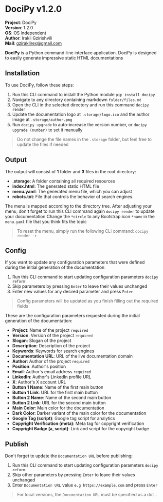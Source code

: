 # DociPy v1.2.0

**Project**: DociPy
<br>**Version**: 1.2.0
<br>**OS**: OS Independent
<br>**Author**: Irakli Gzirishvili
<br>**Mail**: gziraklirex@gmail.com

**DociPy** is a Python command-line interface application. DociPy is designed to easily generate impressive static HTML documentations

## Installation

To use DociPy, follow these steps:

1. Run this CLI command to install the Python module `pip install docipy`
2. Navigate to any directory containing markdown `folder/files.md`
3. Open the CLI in the selected directory and run this command `docipy render`
4. Update the documentation logo at `.storage/logo.ico` and the author image at `.storage/author.png`
5. Run `docipy upgrade` to auto-increase the version number, or `docipy upgrade (number)` to set it manually

> Do not change the file names in the `.storage` folder, but feel free to update the files if needed

## Output

The output will consist of **1** folder and **3** files in the root directory:

- **.storage**: A folder containing all required resources
- **index.html**: The generated static HTML file
- **menu.yaml**: The generated menu file, which you can adjust
- **robots.txt**: File that controls the behavior of search engines

The menu is mapped according to the directory tree. After adjusting your menu, don't forget to run this CLI command again `docipy render` to update your documentation
Change the `*circle` to any Bootstrap icon `*name` in the `menu.yaml` file that you think fits the topic

> To reset the menu, simply run the following CLI command: `docipy render -r`

## Config

If you want to update any configuration parameters that were defined during the initial generation of the documentation:

1. Run this CLI command to start updating configuration parameters `docipy reform`
2. Skip parameters by pressing `Enter` to leave their values unchanged
3. Enter new values for any desired parameter and press `Enter`

> Config parameters will be updated as you finish filling out the required fields

These are the configuration parameters requested during the initial generation of the documentation:

- **Project**: Name of the project `required`
- **Version**: Version of the project `required`
- **Slogan**: Slogan of the project
- **Description**: Description of the project
- **Keywords**: Keywords for search engines
- **Documentation URL**: URL of the live documentation domain
- **Author**: Author of the project `required`
- **Position**: Author's position
- **Email**: Author's email address `required`
- **LinkedIn**: Author's LinkedIn profile URL
- **X**: Author's X account URL
- **Button 1 Name**: Name of the first main button
- **Button 1 Link**: URL for the first main button
- **Button 2 Name**: Name of the second main button
- **Button 2 Link**: URL for the second main button
- **Main Color**: Main color for the documentation
- **Dark Color**: Darker variant of the main color for the documentation
- **Google Tag (script)**: Google tag script for analytics
- **Copyright Verification (meta)**: Meta tag for copyright verification
- **Copyright Badge (a, script)**: Link and script for the copyright badge

## Publish

Don't forget to update the `Documentation URL` before publishing:

1. Run this CLI command to start updating configuration parameters `docipy reform`
2. Skip other parameters by pressing `Enter` to leave their values unchanged
3. Enter `Documentation URL` value `e.g https://example.com` and press `Enter`

> For local versions, the `Documentation URL` must be specified as a dot `.`